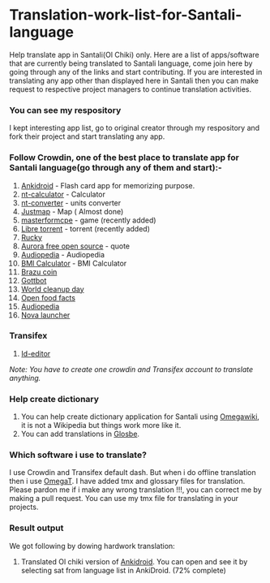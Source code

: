 # Translation-work-list-for-Santali-language
Help translate app in Santali(Ol Chiki) only. Here are a list of apps/software that are currently being translated to Santali language, come join here by going through any of the links and start contributing. If you are interested in translating any app other than displayed here in Santali then you can make request to respective project managers to continue translation activities.

### You can see my respository
I kept interesting app list, go to original creator through my respository and fork their project and start translating any app.
### Follow Crowdin, one of the best place to translate app for Santali language(go through any of them and start):-
1. [Ankidroid](https://crowdin.com/project/ankidroid/sat#) - Flash card app for memorizing purpose.
2. [nt-calculator](https://crowdin.com/project/nt-calculator/sat#) - Calculator
3. [nt-converter](https://crowdin.com/project/nt-converter/sat#) - units converter
4. [Justmap](https://crowdin.com/project/justmap/sat#) - Map ( Almost done)
5. [masterformcpe](https://crowdin.com/project/masterformcpe/sat#) - game (recently added)
6. [Libre torrent](https://crowdin.com/project/libretorrent/sat#) - torrent (recently added)
7. [Rucky](https://crowdin.com/project/rucky/sat#) 
8. [Aurora free open source](https://crowdin.com/project/aurorafossorg-happiness/sat#) - quote
9. [Audiopedia](https://crowdin.com/project/audiopedia/sat#) - Audiopedia
10. [BMI Calculator](https://crowdin.com/project/characterdog-bmi-calculator/sat#) - BMI Calculator
11. [Brazu coin](https://crowdin.com/project/brazukcoin-gui-wallet-translat/sat#)
12. [Gottbot](https://crowdin.com/project/gb_Bbn/sat#)
13. [World cleanup day](https://crowdin.com/project/world-cleanup-day/sat#)
14. [Open food facts](https://crowdin.com/project/openfoodfacts/sat#)
15. [Audiopedia](https://crowdin.com/project/uridu/sat#)
16. [Nova launcher](https://crowdin.com/project/nova/sat#)
### Transifex
1. [Id-editor](https://www.transifex.com/openstreetmap/id-editor/translate/#sat)


*Note: You have to create one crowdin and Transifex account to translate anything.*

### Help create dictionary
1. You can help create dictionary application for Santali using [Omegawiki](http://www.omegawiki.org/Portal:sat), it is not a Wikipedia but things work more like it.
2. You can add translations in [Glosbe](https://glosbe.com/).
### Which software i use to translate?
I use Crowdin and Transifex default dash. But when i do offline translation then i use [OmegaT](https://omegat.org/). I have added tmx and glossary files for translation. Please pardon me if i make any wrong translation !!!, you can correct me by making a pull request. You can use my tmx file for translating in your projects.
### Result output
We got following by dowing hardwork translation:
1. Translated Ol chiki version of [Ankidroid](https://play.google.com/store/apps/details?id=com.ichi2.anki). You can open and see it by selecting sat from language list in AnkiDroid. (72% complete)
